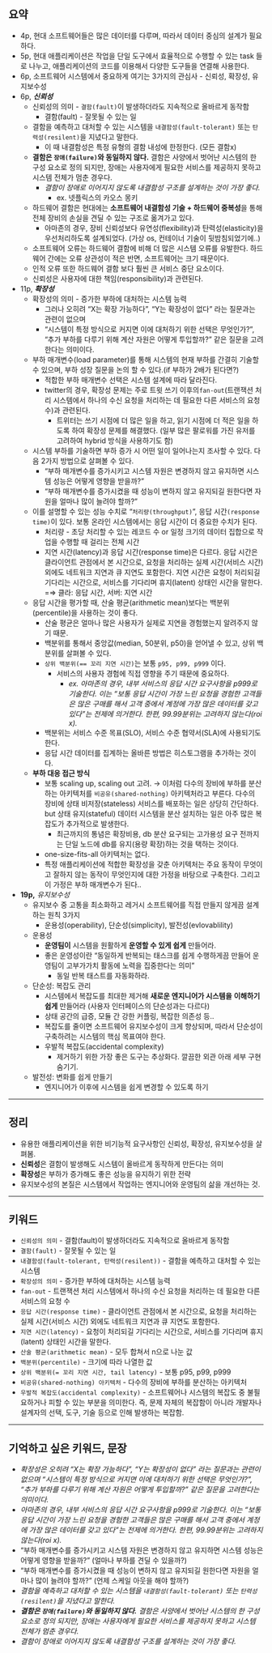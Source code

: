 ## 요약
- 4p, 현대 소프트웨어들은 많은 데이터를 다루며, 따라서 데이터 중심의 설계가 필요하다.
- 5p, 현대 애플리케이션은 작업을 단일 도구에서 효율적으로 수행할 수 있는 task 들로 나누고, 애플리케이션의 코드를 이용해서 다양한 도구들을 연결해 사용한다.
- 6p, 소프트웨어 시스템에서 중요하게 여기는 3가지의 관심사 - 신뢰성, 확장성, 유지보수성
- 6p, ***신뢰성***
    - 신뢰성의 의미 - `결함(fault)`이 발생하더라도 지속적으로 올바르게 동작함
        - 결함(fault)  - 잘못될 수 있는 일
    - 결함을 예측하고 대처할 수 있는 시스템을 `내결함성(fault-tolerant)` 또는 `탄력성(resilent)`을 지녔다고 말한다.
        - 이 때 내결함성은 특정 유형의 결함 내성에 한정한다. (모든 결함x)
    - **결함은 `장애(failure)`와 동일하지 않다.** 결함은 사양에서 벗어난 시스템의 한 구성 요소로 정의 되지만, 장애는 사용자에게 필요한 서비스를 제공하지 못하고 시스템 전체가 멈춘 경우다.
        - *결함이 장애로 이어지지 않도록 내결함성 구조를 설계하는 것이 가장 좋다.*
            - ex. 넷플릭스의 카오스 몽키
    - 하드웨어 결함은 현대에는 **소프트웨어 내결함성 기술 + 하드웨어 중복성**을 통해 전체 장비의 손실을 견딜 수 있는 구조로 옮겨가고 있다.
        - 아마존의 경우, 장비 신뢰성보다 유연성(flexibility)과 탄력성(elasticity)을 우선처리하도록 설계되었다. (가상 os, 컨테이너 기술이 뒷밤침되었기에..)
    - 소프트웨어 오류는 하드웨어 결함에 비해 더 많은 시스템 오류를 유발한다. 하드웨어 간에는 오류 상관성이 적은 반면, 소프트웨어는 크기 때문이다.
    - 인적 오류 또한 하드웨어 결함 보다 훨씬 큰 서비스 중단 요소이다.
    - 신뢰성은 사용자에 대한 책임(responsibility)과 관련된다.
- 11p, ***확장성***
    - 확장성의 의미 - 증가한 부하에 대처하는 시스템 능력
        - 그러나 오히려 “X는 확장 가능하다”, “Y는 확장성이 없다” 라는 질문과는 관련이 없으며
        - “시스템이 특정 방식으로 커지면 이에 대처하기 위한 선택은 무엇인가?”, “추가 부하를 다루기 위해 계산 자원은 어떻게 투입할까?” 같은 질문을 고려한다는 의미이다.
    - 부하 매개변수(load parameter)를 통해 시스템의 현재 부하를 간결히 기술할 수 있으며, 부하 성장 질문을 논의 할 수 있다.(if 부하가 2배가 된다면?)
        - 적합한 부하 매개변수 선택은 시스템 설계에 따라 달라진다.
        - twitter의 경우, 확장성 문제는 주로  트윗 쓰기 이후의`fan-out`(트랜잭션 처리 시스템에서 하나의 수신 요청을 처리하는 데 필요한 다른 서비스의 요청 수)과 관련된다.
            - 트위터는 쓰기 시점에 더 많은 일을 하고, 읽기 시점에 더 적은 일을 하도록 하여 확장성 문제를 해결했다. (일부 많은 팔로워를 가진 유저를 고려하여 hybrid 방식을 사용하기도 함)
    - 시스템 부하를 기술하면 부하 증가 시 어떤 일이 일어나는지 조사할 수 있다. 다음 2가지 방법으로 살펴볼 수 있다.
        - “부하 매개변수를 증가시키고 시스템 자원은 변경하지 않고 유지하면 시스템 성능은 어떻게 영향을 받을까?”
        - “부하 매개변수를 증가시켰을 때 성능이 변하지 않고 유지되길 원한다면 자원을 얼마나 많이 늘려야 할까?”
    - 이를 설명할 수 있는 성능 수치로 “`처리량(throughput)`”, 응답 시간`(response time)`이 있다. 보통 온라인 시스템에서는 응답 시간이 더 중요한 수치가 된다.
        - 처리량 - 초당 처리할 수 있는 레코드 수 or 일정 크기의 데이터 집합으로 작업을 수행할 때 걸리는 전체 시간
        - 지연 시간(latency)과 응답 시간(response time)은 다르다. 응답 시간은 클라이언트 관점에서 본 시간으로, 요청을 처리하는 실제 시간(서비스 시간) 외에도 네트워크 지연과 큐 지연도 포함한다. 지연 시간은 요청이 처리되길 기다리는 시간으로, 서비스를 기다리며 휴지(latent) 상태인 시간을 말한다. =⇒ 클라: 응답 시간, 서버: 지연 시간
    - 응답 시간을 평가할 때, 산술 평균(arithmetic mean)보다는 백분위(percentile)을 사용하는 것이 좋다.
        - 산술 평균은 얼마나 많은 사용자가 실제로 지연을 경험했는지 알려주지 않기 때문.
        - 백분위를 통해서 중앙값(median, 50분위, p50)을 얻어낼 수 있고, 상위 백분위를 살펴볼 수 있다.
        - `상위 백분위(== 꼬리 지연 시간)`는 보통 `p95, p99, p999` 이다.
            - 서비스의 사용자 경험에 직접 영향을 주기 때문에 중요하다.
                - *ex. 아마존의 경우, 내부 서비스의 응답 시간 요구사항을  p999로 기술한다. 이는 “보통 응답 시간이 가장 느린 요청을 경험한 고객들은 많은 구매를 해서 고객 중에서 계정에 가장 많은 데이터를 갖고 있다”는 전제에 의거한다. 한편, 99.99분위는 고려하지 않는다(roi x).*
        - 백분위는 서비스 수준 목표(SLO), 서비스 수준 협약서(SLA)에 사용되기도 한다.
        - 응답 시간 데이터를 집계하는 올바른 방법은 히스토그램을 추가하는 것이다.
    - **부하 대응 접근 방식**
        - 보통 scaling up, scaling out 고려. → 이처럼 다수의 장비에 부하를 분산하는 아키텍처를 `비공유(shared-nothing)` 아키텍처라고 부른다. 다수의 장비에 상태 비저장(stateless) 서비스를 배포하는 일은 상당히 간단하다. but 상태 유지(stateful) 데이터 시스템을 분산 설치하는 일은 아주 많은 복잡도가 추가적으로 발생한다.
            - 최근까지의 통념은 확장비용, db 분산 요구되는 고가용성 요구 전까지는 단일 노드에 db를 유지(용량 확장)하는 것을 택하는 것이다.
        - one-size-fits-all 아키텍처는 없다.
        - 특정 애플리케이션에 적합한 확장성을 갖춘 아키텍처는 주요 동작이 무엇이고 잘하지 않는 동작이 무엇인지에 대한 가정을 바탕으로 구축한다. 그리고 이 가정은 부하 매개변수가 된다..
- **19p,** *유지보수성*
    - 유지보수 중 고통을 최소화하고 레거시 소프트웨어를 직접 만들지 않게끔 설계하는 원칙 3가지
        - 운용성(operability), 단순성(simplicity), 발전성(evlovablility)
    - 운용성
        - **운영팀이** 시스템을 원활하게 **운영할 수 있게 쉽게** 만들어라.
        - 좋은 운영성이란 “동일하게 반복되는 태스크를 쉽게 수행하게끔 만들어 운영팀이 고부가가치 활동에 노력을 집중한다는 의미”
            - 동일 반복 태스트를 자동화하라.
    - 단순성: 복잡도 관리
        - 시스템에서 복잡도를 최대한 제거해 **새로운 엔지니어가 시스템을** **이해하기 쉽게** 만들어라 (사용자 인터페이스의 단순성과는 다르다)
        - 상태 공간의 급증, 모듈 간 강한 커플링, 복잡한 의존성 등..
        - 복잡도를 줄이면 소프트웨어 유지보수성이 크게 향상되며, 따라서 단순성이 구축하려는 시스템의 핵심 목표여야 한다.
        - 우발적 복잡도(accidental complexity)
            - 제거하기 위한 가장 좋은 도구는 추상화다. 깔끔한 외관 아래 세부 구현 숨기기.
    - 발전성: 변화를 쉽게 만들기
        - 엔지니어가 이후에 시스템을 쉽게 변경할 수 있도록 하기
    
    
---
## 정리
    
- 유용한 애플리케이션을 위한 비기능적 요구사항인 신뢰성, 확장성, 유지보수성을 살펴봄.
- **신뢰성**은 결함이 발생해도 시스템이 올바르게 동작하게 만든다는 의미
- **확장성**은 부하가 증가해도 좋은 성능을 유지하기 위한 전략
- 유지보수성의 본질은 시스템에서 작업하는 엔지니어와 운영팀의 삶을 개선하는 것.
    
---
## 키워드
    
- `신뢰성의 의미` - 결함(fault)이 발생하더라도 지속적으로 올바르게 동작함
- `결함(fault)`  - 잘못될 수 있는 일
- `내결함성(fault-tolerant, 탄력성(resilent))` - 결함을 예측하고 대처할 수 있는 시스템
- `확장성의 의미` - 증가한 부하에 대처하는 시스템 능력
- `fan-out` - 트랜잭션 처리 시스템에서 하나의 수신 요청을 처리하는 데 필요한 다른 서비스의 요청 수
- `응답 시간(response time)` -  클라이언트 관점에서 본 시간으로, 요청을 처리하는 실제 시간(서비스 시간) 외에도 네트워크 지연과 큐 지연도 포함한다.
- `지연 시간(latency)` - 요청이 처리되길 기다리는 시간으로, 서비스를 기다리며 휴지(latent) 상태인 시간을 말한다.
- `산술 평균(arithmetic mean)` - 모두 합쳐서 n으로 나눈 값
- `백분위(percentile)` - 크기에 따라 나열한 값
- `상위 백분위(= 꼬리 지연 시간, tail latency)` - 보통 p95, p99, p999
- `비공유(shared-nothing) 아키텍처` - 다수의 장비에 부하를 분산하는 아키텍처
- `우발적 복잡도(accidental complexity)` - 소프트웨어나 시스템의 복잡도 중 불필요하거나 피할 수 있는 부분을 의미한다. 즉, 문제 자체의 복잡함이 아니라 개발자나 설계자의 선택, 도구, 기술 등으로 인해 발생하는 복잡함.
    
---
## 기억하고 싶은 키워드, 문장

- *확장성은 오히려 “X는 확장 가능하다”, “Y는 확장성이 없다” 라는 질문과는 관련이 없으며 “시스템이 특정 방식으로 커지면 이에 대처하기 위한 선택은 무엇인가?”, “추가 부하를 다루기 위해 계산 자원은 어떻게 투입할까?” 같은 질문을 고려한다는 의미이다.*
- *아마존의 경우, 내부 서비스의 응답 시간 요구사항을  p999로 기술한다. 이는 “보통 응답 시간이 가장 느린 요청을 경험한 고객들은 많은 구매를 해서 고객 중에서 계정에 가장 많은 데이터를 갖고 있다”는 전제에 의거한다. 한편, 99.99분위는 고려하지 않는다(roi x).*
- “부하 매개변수를 증가시키고 시스템 자원은 변경하지 않고 유지하면 시스템 성능은 어떻게 영향을 받을까?” (얼마나 부하를 견딜 수 있을까?)
- “부하 매개변수를 증가시켰을 때 성능이 변하지 않고 유지되길 원한다면 자원을 얼마나 많이 늘려야 할까?” (언제 스케일 아웃을 해야 할까?)
- *결함을 예측하고 대처할 수 있는 시스템을 `내결함성(fault-tolerant)` 또는 `탄력성(resilent)`을 지녔다고 말한다.*
- ***결함은 `장애(failure)`와 동일하지 않다.** 결함은 사양에서 벗어난 시스템의 한 구성 요소로 정의 되지만, 장애는 사용자에게 필요한 서비스를 제공하지 못하고 시스템 전체가 멈춘 경우다.*
- *결함이 장애로 이어지지 않도록 내결함성 구조를 설계하는 것이 가장 좋다.*